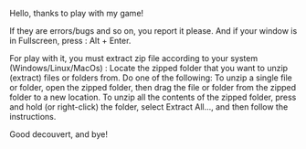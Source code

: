 Hello, thanks to play with my game!

If they are errors/bugs and so on, you report it please.
And if your window is in Fullscreen, press : Alt + Enter.

For play with it, you must extract zip file according to your system (Windows/Linux/MacOs) :
Locate the zipped folder that you want to unzip (extract) files or folders from.
Do one of the following:
To unzip a single file or folder, open the zipped folder, then drag the file or folder from the zipped folder to a new location.
To unzip all the contents of the zipped folder, press and hold (or right-click) the folder, select Extract All..., and then follow the instructions.

Good decouvert, and bye!

